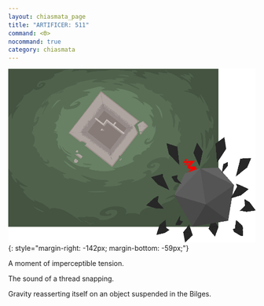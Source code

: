 ```yaml
---
layout: chiasmata_page
title: "ARTIFICER: 511"
command: <Θ>
nocommand: true
category: chiasmata
---
```


![511](/chiasmata/images/narrative/509.png){: style="margin-right: -142px; margin-bottom: -59px;"}

A moment of imperceptible tension.

The sound of a thread snapping.

Gravity reasserting itself on an object suspended in the Bilges.